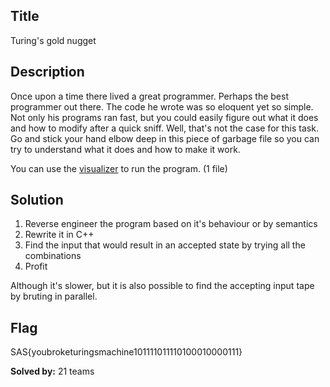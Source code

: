 ## Title
Turing's gold nugget

## Description
Once upon a time there lived a great programmer.
Perhaps the best programmer out there.
The code he wrote was so eloquent yet so simple.
Not only his programs ran fast, but you could easily figure out what it does and how to modify after a quick sniff.
Well, that's not the case for this task.
Go and stick your hand elbow deep in this piece of garbage file so you can try to understand what it does and how to make it work.

You can use the [visualizer](https://irdkwmnsb.github.io/visualizer/turing-machine.html) to run the program.
(1 file)


## Solution
1) Reverse engineer the program based on it's behaviour or by semantics  
2) Rewrite it in C++  
3) Find the input that would result in an accepted state by trying all the combinations  
4) Profit  

Although it's slower, but it is also possible to find the accepting input tape by bruting in parallel.

## Flag
SAS{youbroketuringsmachine101111011110100010000111}

**Solved by:** 21 teams